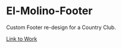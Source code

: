 # El-Molino-Footer

Custom Footer re-design for a Country Club.

[Link to Work](https://el-molino-footer.netlify.app/)
